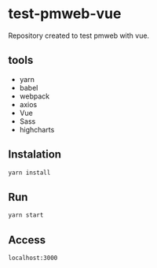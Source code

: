 # test-pmweb-vue
Repository created to test pmweb with vue.

## tools

* yarn
* babel
* webpack
* axios
* Vue
* Sass
* highcharts

## Instalation
```bash
yarn install
```

## Run
```bash
yarn start
```

## Access 
```bash 
localhost:3000
```